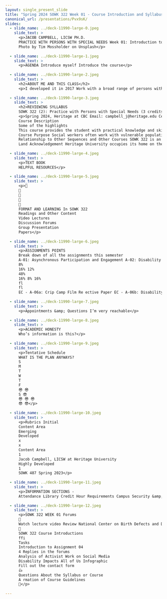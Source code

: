 ```yaml
---
layout: single_present_slide
title: "Spring 2024 SOWK 322 Week 01 - Course Introduction and Syllabus Review"
canonical_url: /presentations/Pvx9sK/
slides:
  - slide_name: ../deck-11990-large-0.jpeg
    slide_text: >
      <p>JACOB CAMPBELL, LICSW PH.D.
      PRACTICE WITH PERSONS WITH SPECIAL NEEDS Week 01: Introduction to SOWK 322 (2) Spring 2024 at Heritage University
      Photo by Tim Mossholder on Unsplash</p>
      
  - slide_name: ../deck-11990-large-1.jpeg
    slide_text: >
      <p>AGENDA Introduce myself Introduce the course</p>
      
  - slide_name: ../deck-11990-large-2.jpeg
    slide_text: >
      <h2>ABOUT ME AND THIS CLASS</h2>
      <p>I developed it in 2017 Work with a broad range of persons with special needs</p>
      
  - slide_name: ../deck-11990-large-3.jpeg
    slide_text: >
      <h2>REVIEWING SYLLABUS
      SOWK 322 (2): Practice with Persons with Special Needs (3 credits) Jacob Campbell, Ph.D., LICSW Office Hours: By Arrangement Office Location: By Arrangement Course Hours: Asynchronous</h2>
      <p>Spring 2024, Heritage at CBC Email: campbell_j@heritage.edu Cell Phone: (509) 392-1056 Class Location: Online
      Course Description
      Some of the highlights
      This course provides the student with practical knowledge and skills to work with individuals, families, and communities with longer-term service needs. The student will be required to apply assessment and plan an effective intervention. The following is a listing of specific course prerequisites: None are listed.
      Course Purpose Social workers often work with vulnerable populations, and these vulnerable populations frequently include persons with special needs. Children with chronic healthcare conditions, developmental disorders, and congenital disabilities commonly access services done by social workers. This course builds on the knowledge and skills for working with individuals to gain further insight into research, applied services, and policy perspectives, reflecting the range of needs for persons requiring special assistance.
      Relationship to Other Sequences and Other Courses SOWK 322 is an online elective course offered to Toppenish and Tri-Cities Campus students. One of the 2022 Educational Policy and Accreditation Standards (EPAS) described by the Council for Social Work Education (CSWE) is for students to engage in diversity and practice differences. Persons with severe disabilities and special needs require specialized services to meet those needs. This class is meant to introduce students to these needs.
      Land Acknowledgement Heritage University occupies its home on the traditional lands of the Yakama People. These ancestral homelands are the Yakama, Palouse, Pisquouse, Wenatshapam, Klikatat, Klinquit, Kow- was-say-ee, Li-ay-</p>
      
  - slide_name: ../deck-11990-large-4.jpeg
    slide_text: >
      <p>TEXT BOOK
      HELPFUL RESOURCES</p>
      
  - slide_name: ../deck-11990-large-5.jpeg
    slide_text: >
      <p>􀉅
      􀫘
      􁏵
      􁒯
      􂃨
      FORMAT AND LEARNING In SOWK 322
      Readings and Other Content
      Video Lectures
      Discussion Forums
      Group Presentation
      Papers</p>
      
  - slide_name: ../deck-11990-large-6.jpeg
    slide_text: >
      <p>ASSIGNMENTS POINTS
      Break down of all the assignments this semester
      A-01: Asynchronous Participation and Engagement A-02: Disability Rights Quiz A-03: Disability Population Group Presentation A-04: Analysis of Activist Work on Social Media A-05: Accessibility in Your Community Re ection Paper
      8%
      16% 12%
      48%
      16% 8% 16%
      fl
      fl
      EC - A-06a: Crip Camp Film Re ective Paper EC - A-06b: Disability Population Research Paper</p>
      
  - slide_name: ../deck-11990-large-7.jpeg
    slide_text: >
      <p>Appointments &amp; Questions I’m very reachable</p>
      
  - slide_name: ../deck-11990-large-8.jpeg
    slide_text: >
      <p>ACADEMIC HONESTY
      Who’s information is this?</p>
      
  - slide_name: ../deck-11990-large-9.jpeg
    slide_text: >
      <p>Tentative Schedule
      WHAT IS THE PLAN ANYWAYS?
      S
      M
      T
      W
      T
      F
      😎 😎
      S 😎
      😎 😎 😎
      😎 😎</p>
      
  - slide_name: ../deck-11990-large-10.jpeg
    slide_text: >
      <p>Rubrics Initial
      Content Area
      Emerging
      Developed
      x
      x
      Content Area
      1
      Jacob Campbell, LICSW at Heritage University
      Highly Developed
      1
      SOWK 487 Spring 2023</p>
      
  - slide_name: ../deck-11990-large-11.jpeg
    slide_text: >
      <p>INFORMATION SECTIONS -
      Attendance Library Credit Hour Requirements Campus Security &amp; Safety Accommodation Policy</p>
      
  - slide_name: ../deck-11990-large-12.jpeg
    slide_text: >
      <p>SOWK 322 WEEK 01 Forums
      👋
      Watch lecture video Review National Center on Birth Defects and Developmental Disability (2020) infographic
      📱
      SOWK 322 Course Introductions
      ffi
      Tasks
      Introduction to Assignment 04
      4 Replies in the forums
      Analysis of Activist Work on Social Media
      Disability Impacts All of Us Infographic
      Fill out the contact form
      👍
      Questions About the Syllabus or Course
      A rmation of Course Guidelines
      🤨</p>
      
---
```

